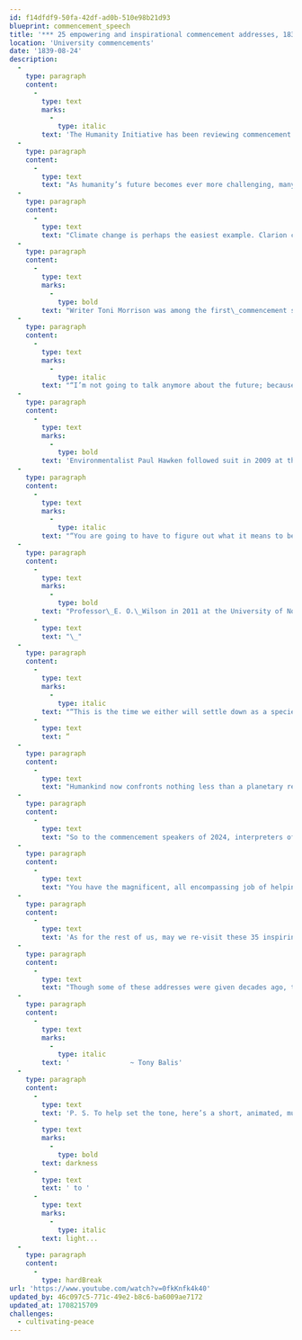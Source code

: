 ```yaml
---
id: f14dfdf9-50fa-42df-ad0b-510e98b21d93
blueprint: commencement_speech
title: '*** 25 empowering and inspirational commencement addresses, 1838 – 2024'
location: 'University commencements'
date: '1839-08-24'
description:
  -
    type: paragraph
    content:
      -
        type: text
        marks:
          -
            type: italic
        text: 'The Humanity Initiative has been reviewing commencement speeches since 1989. Here are some introductory thoughts on the planetary reckoning of the last few years:'
  -
    type: paragraph
    content:
      -
        type: text
        text: "As humanity’s future becomes ever more challenging, many students feel that their parents’ generation has fostered almost irredeemable catastrophes, that we have failed environmentally, politically, morally, and spiritually. Even our air and water are threatened. Not to mention we continue to stockpile weapons that could radically alter life on Earth in\_minutes."
  -
    type: paragraph
    content:
      -
        type: text
        text: "Climate change is perhaps the easiest example. Clarion calls for environmental sanity from as far back as Rachel Carson and Aldo Leopold in the 1960’s have proven real and prescient. As we lose bees, we destroy the cycle of life. As we heat glaciers, we flood our cities. As we burn coal, we breathe toxins.\_\_"
  -
    type: paragraph
    content:
      -
        type: text
        marks:
          -
            type: bold
        text: "Writer Toni Morrison was among the first\_commencement speakers to directly address the possibility of a diminishing rather than expanding future. At Wellesley College in 2004, she stated:\_"
  -
    type: paragraph
    content:
      -
        type: text
        marks:
          -
            type: italic
        text: "“I’m not going to talk anymore about the future; because I’m hesitant to describe or predict; because I’m not even certain that it exists. That is to say, I’m not certain that somehow, perhaps, a burgeoning ménage a trois of political interests, corporate interests, and military interests will not prevail and literally annihilate an inhabitable, humane\_future.”"
  -
    type: paragraph
    content:
      -
        type: text
        marks:
          -
            type: bold
        text: 'Environmentalist Paul Hawken followed suit in 2009 at the University of Portland:'
  -
    type: paragraph
    content:
      -
        type: text
        marks:
          -
            type: italic
        text: "“You are going to have to figure out what it means to be a human being on Earth at a time when every living system is declining, and the rate of decline is accelerating. Kind of a mind-boggling situation…\_This planet came with a set of instructions, but we seem to have misplaced them. Important rules like don’t poison the water, soil, or air, don’t let the earth get overcrowded, and don’t touch the thermostat have been\_broken.”"
  -
    type: paragraph
    content:
      -
        type: text
        marks:
          -
            type: bold
        text: "Professor\_E. O.\_Wilson in 2011 at the University of North Carolina added:"
      -
        type: text
        text: "\_"
  -
    type: paragraph
    content:
      -
        type: text
        marks:
          -
            type: italic
        text: "“This is the time we either will settle down as a species or completely wreck the\_planet. In one area in particular, the environment, humanity urgently has to decide what we are, what we wish to become, and where we are going. And that is especially true for the way we relate ourselves to the rest of life. And we better do it soon."
      -
        type: text
        text: “
  -
    type: paragraph
    content:
      -
        type: text
        text: "Humankind now confronts nothing less than a planetary reckoning, a sixth extinction. Many forefront nonprofits, such as the International Rescue Committee(aiding refugees in crisis) and Ashoka (supporting systemic social change), essentially work at sustaining humanity’s viable existence on\_Earth."
  -
    type: paragraph
    content:
      -
        type: text
        text: "So to the commencement speakers of 2024, interpreters of the era, your voice, your unique message, must find traction, resonance and relevance well beyond the diminishing simplicity of bromides and platitudes. In these crucial years of human\_evolution, graduating students worldwide must be tuned to transformative change."
  -
    type: paragraph
    content:
      -
        type: text
        text: "You have the magnificent, all encompassing job of helping analyze and clarify the challenges\_ahead, of measuring the future."
  -
    type: paragraph
    content:
      -
        type: text
        text: 'As for the rest of us, may we re-visit these 35 inspiring speeches with open hearts and minds, celebrating our constant commencements into tomorrow, finding new ways to participate in and encourage positive change, in all its many guises and incarnations.'
  -
    type: paragraph
    content:
      -
        type: text
        text: "Though some of these addresses were given decades ago, they are as relevant as current ones, perhaps increasingly so — such as President John F. Kennedy in 1963eloquently and passionately urging the world to embrace the very real possibility of creating worldwide peace.\_"
  -
    type: paragraph
    content:
      -
        type: text
        marks:
          -
            type: italic
        text: '               ~ Tony Balis'
  -
    type: paragraph
    content:
      -
        type: text
        text: 'P. S. To help set the tone, here’s a short, animated, music video by be-the-change rapper Nimo Patel (2017). It highlights the joys of moving from '
      -
        type: text
        marks:
          -
            type: bold
        text: darkness
      -
        type: text
        text: ' to '
      -
        type: text
        marks:
          -
            type: italic
        text: light...
  -
    type: paragraph
    content:
      -
        type: hardBreak
url: 'https://www.youtube.com/watch?v=0fkKnfk4k40'
updated_by: 46c097c5-771c-49e2-b8c6-ba6009ae7172
updated_at: 1708215709
challenges:
  - cultivating-peace
---
```

